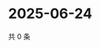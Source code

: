 # 2025-06-24

共 0 条

<!-- BEGIN ZHIHUQUESTIONS -->
<!-- 最后更新时间 Tue Jun 24 2025 01:11:27 GMT+0800 (China Standard Time) -->

<!-- END ZHIHUQUESTIONS -->
